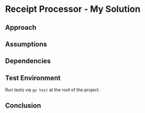 # Receipt Processor - My Solution
## Approach

## Assumptions

## Dependencies

## Test Environment
Run tests via `go test` at the root of the project.
## Conclusion
